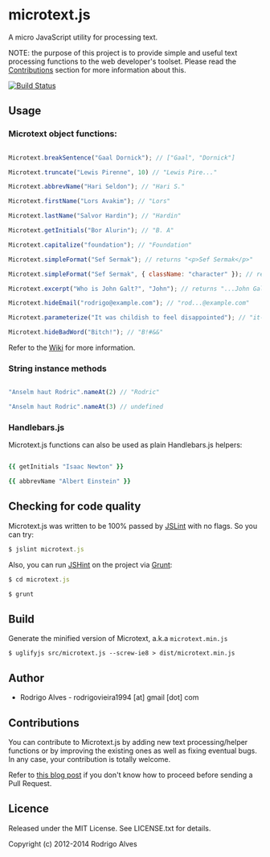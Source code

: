 # microtext.js

A micro JavaScript utility for processing text.

NOTE: the purpose of this project is to provide simple and useful text processing functions to the web developer's toolset. Please read the [Contributions] section for more information about this.

[![Build Status](https://secure.travis-ci.org/rodrigoalvesvieira/microtext.js.png)](http://travis-ci.org/rodrigoalvesvieira/microtext.js)

## Usage

### Microtext object functions:

```javascript

Microtext.breakSentence("Gaal Dornick"); // ["Gaal", "Dornick"]

Microtext.truncate("Lewis Pirenne", 10) // "Lewis Pire..."

Microtext.abbrevName("Hari Seldon"); // "Hari S."

Microtext.firstName("Lors Avakim"); // "Lors"

Microtext.lastName("Salvor Hardin"); // "Hardin"

Microtext.getInitials("Bor Alurin"); // "B. A"

Microtext.capitalize("foundation"); // "Foundation"

Microtext.simpleFormat("Sef Sermak"); // returns "<p>Sef Sermak</p>"

Microtext.simpleFormat("Sef Sermak", { className: "character" }); // returns "<p class='character'>Sef Sermak</p>"

Microtext.excerpt("Who is John Galt?", "John"); // returns "...John Galt?..."

Microtext.hideEmail("rodrigo@example.com"); // "rod...@example.com"

Microtext.parameterize("It was childish to feel disappointed"); // "it-was-childish-to-feel-disappointed"

Microtext.hideBadWord("Bitch!"); // "B!#&&"
```

Refer to the [Wiki](https://github.com/rodrigoalvesvieira/microtext.js/wiki) for more information.

### String instance methods

```javascript

"Anselm haut Rodric".nameAt(2) // "Rodric"

"Anselm haut Rodric".nameAt(3) // undefined
```

### Handlebars.js

Microtext.js functions can also be used as plain Handlebars.js helpers:

```ruby

{{ getInitials "Isaac Newton" }}

{{ abbrevName "Albert Einstein" }}
```

## Checking for code quality

Microtext.js was written to be 100% passed by [JSLint]() with no flags. So you can try:

```javascript
$ jslint microtext.js
```

Also, you can run [JSHint]() on the project via [Grunt]():

```javascript
$ cd microtext.js

$ grunt
```

## Build

Generate the minified version of Microtext, a.k.a `microtext.min.js`

```shell
$ uglifyjs src/microtext.js --screw-ie8 > dist/microtext.min.js
```

## Author

  * Rodrigo Alves - rodrigovieira1994 [at] gmail [dot] com

## Contributions

You can contribute to Microtext.js by adding new text processing/helper functions or by improving the existing ones as well as fixing eventual bugs. In any case, your contribution is totally welcome.

Refer to [this blog post] if you don't know how to proceed before sending a Pull Request.

## Licence

Released under the MIT License. See LICENSE.txt for details.

Copyright (c) 2012-2014 Rodrigo Alves

[this blog post]: http://www.rodrigoalvesvieira.com/how-to-contribute-open-source/
[Contributions]: #contributions